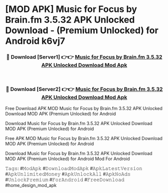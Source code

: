# [MOD APK] Music for Focus by Brain.fm 3.5.32 APK Unlocked Download - (Premium Unlocked) for Android k6vj7



<div align="center">
<h3>🔴 Download [Server1] 👉👉 <a href="https://momento.my/?title=Music_for_Focus_by_Brain.fm_3.5.32_APK_Unlocked_Download">Music for Focus by Brain.fm 3.5.32 APK Unlocked Download Mod Apk</a></h3><br>

<h3>🔴 Download [Server2] 👉👉 <a href="https://momento.my/?title=Music_for_Focus_by_Brain.fm_3.5.32_APK_Unlocked_Download">Music for Focus by Brain.fm 3.5.32 APK Unlocked Download Mod Apk</a></h3>
</div>



Free Download APK MOD Music for Focus by Brain.fm 3.5.32 APK Unlocked Download MOD APK (Premium Unlocked) for Android

Download Music for Focus by Brain.fm 3.5.32 APK Unlocked Download MOD APK (Premium Unlocked) for Android

Free APK MOD Music for Focus by Brain.fm 3.5.32 APK Unlocked Download MOD APK (Premium Unlocked) for Android

Download Music for Focus by Brain.fm 3.5.32 APK Unlocked Download MOD APK (Premium Unlocked) for Android Mod For Android

𝚃𝚊𝚐𝚜: #𝙼𝚘𝚍𝙰𝚙𝚔 #𝙳𝚘𝚠𝚗𝚕𝚘𝚊𝚍𝙼𝚘𝚍𝙰𝚙𝚔 #𝙰𝚙𝚔𝙻𝚊𝚝𝚎𝚜𝚝𝚅𝚎𝚛𝚜𝚒𝚘𝚗 #𝙰𝚙𝚔𝚄𝚗𝚕𝚒𝚖𝚒𝚝𝚎𝚍𝙼𝚘𝚗𝚎𝚢 #𝙰𝚙𝚔𝚄𝚗𝚕𝚘𝚌𝚔𝙰𝚕𝚕 #𝙰𝚙𝚔𝙽𝚘𝙰𝚍𝚜 #𝚄𝚗𝚕𝚘𝚌𝚔𝙿𝚛𝚎𝚖𝚒𝚞𝚖 #𝙵𝚘𝚛𝙰𝚗𝚍𝚛𝚘𝚒𝚍 #𝙵𝚛𝚎𝚎𝙳𝚘𝚠𝚗𝚕𝚘𝚊𝚍 #home_design_mod_apk

